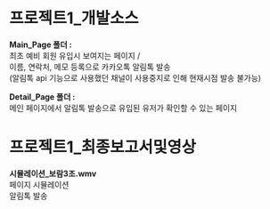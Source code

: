 # 프로젝트1_개발소스

**Main_Page 폴더 :**
  <br/>최초 예비 회원 유입시 보여지는 페이지 / 
  <br/>이름, 연락처, 메모 등록으로 카카오톡 알림톡 발송 
  <br/>(알림톡 api 기능으로 사용했던 채널이 사용중지로 인해 현재시점 발송 불가능) 
  
**Detail_Page 폴더 :** 
  <br/>메인 페이지에서 알림톡 발송으로 유입된 유저가 확인할 수 있는 페이지

# 프로젝트1_최종보고서및영상

**시뮬레이션_보람3조.wmv**
  <br/>페이지 시뮬레이션
  <br/>알림톡 발송 
